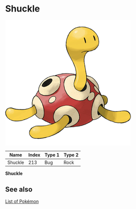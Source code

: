 # Shuckle


![Shuckle](images/213.png)

| **Name** | **Index** | **Type 1** | **Type 2** |
|----|----|----|----|
| Shuckle | 213 | Bug | Rock  |

**Shuckle** 

## See also

[List of Pokémon](../pokemon.md)
